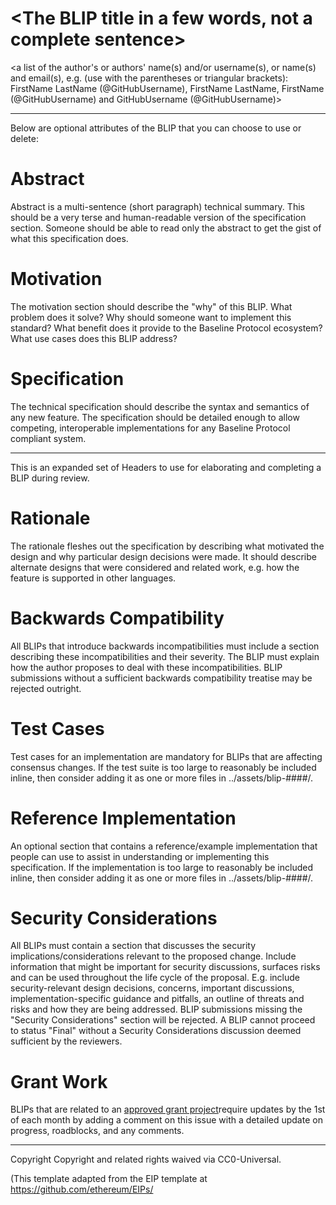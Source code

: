 # <The BLIP title in a few words, not a complete sentence>

<!--- Description is one full (short) sentence -->

<a list of the author's or authors' name(s) and/or username(s), or name(s) and email(s), e.g. 
(use with the parentheses or triangular brackets): FirstName LastName (@GitHubUsername), FirstName LastName, FirstName (@GitHubUsername) and GitHubUsername (@GitHubUsername)>

---
Below are optional attributes of the BLIP that you can choose to use or delete:

# Abstract
Abstract is a multi-sentence (short paragraph) technical summary. This should be a very terse and human-readable version of the specification section. Someone should be able to read only the abstract to get the gist of what this specification does.

# Motivation
The motivation section should describe the "why" of this BLIP. What problem does it solve? Why should someone want to implement this standard? What benefit does it provide to the Baseline Protocol ecosystem? What use cases does this BLIP address?

# Specification
The technical specification should describe the syntax and semantics of any new feature. The specification should be detailed enough to allow competing, interoperable implementations for any Baseline Protocol compliant system.

---
This is an expanded set of Headers to use for elaborating and completing a BLIP during review.

# Rationale
The rationale fleshes out the specification by describing what motivated the design and why particular design decisions were made. It should describe alternate designs that were considered and related work, e.g. how the feature is supported in other languages.

# Backwards Compatibility
All BLIPs that introduce backwards incompatibilities must include a section describing these incompatibilities and their severity. The BLIP must explain how the author proposes to deal with these incompatibilities. BLIP submissions without a sufficient backwards compatibility treatise may be rejected outright.

# Test Cases
Test cases for an implementation are mandatory for BLIPs that are affecting consensus changes. If the test suite is too large to reasonably be included inline, then consider adding it as one or more files in ../assets/blip-####/.

# Reference Implementation
An optional section that contains a reference/example implementation that people can use to assist in understanding or implementing this specification. If the implementation is too large to reasonably be included inline, then consider adding it as one or more files in ../assets/blip-####/.

# Security Considerations
All BLIPs must contain a section that discusses the security implications/considerations relevant to the proposed change. Include information that might be important for security discussions, surfaces risks and can be used throughout the life cycle of the proposal. E.g. include security-relevant design decisions, concerns, important discussions, implementation-specific guidance and pitfalls, an outline of threats and risks and how they are being addressed. BLIP submissions missing the "Security Considerations" section will be rejected. A BLIP cannot proceed to status "Final" without a Security Considerations discussion deemed sufficient by the reviewers.

# Grant Work
BLIPs that are related to an [approved grant project](https://github.com/eea-oasis/baseline-grants)require updates by the 1st of each month by adding a comment on this issue with a detailed update on progress, roadblocks, and any comments. 

---
Copyright
Copyright and related rights waived via CC0-Universal.

(This template adapted from the EIP template at https://github.com/ethereum/EIPs/
